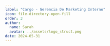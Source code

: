 ```yaml
---
label: "Cargo - Gerencia De Marketing Interno"
icon: file-directory-open-fill
order: 3
author:
  name: Sarah
  avatar: ../assets/logo_struct.png
date: 2024-05-31
---
```

